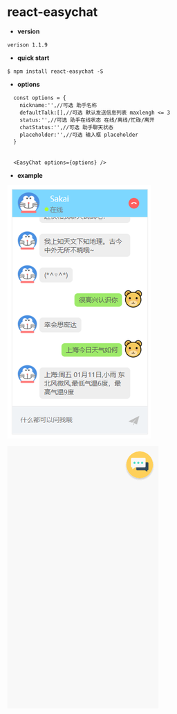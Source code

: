 # react-easychat
- **version**
```
verison 1.1.9
```

- **quick start**

```
$ npm install react-easychat -S
```
- **options**

```
  const options = {
    nickname:'',//可选 助手名称
    defaultTalk:[],//可选 默认发送信息列表 maxlengh <= 3
    status:'',//可选 助手在线状态 在线/离线/忙碌/离开
    chatStatus:'',//可选 助手聊天状态
    placeholder:'',//可选 输入框 placeholder
  }
      
      
  <EasyChat options={options} />
```
- **example**

![](https://raw.githubusercontent.com/BudingSama/easyChat/master/demo.png)

![](https://raw.githubusercontent.com/BudingSama/easyChat/master/GIF.gif)

